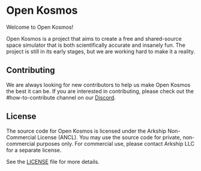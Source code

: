 # Open Kosmos
Welcome to Open Kosmos!

Open Kosmos is a project that aims to create a free and shared-source space simulator that is both scientifically accurate and insanely fun. The project is still in its early stages, but we are working hard to make it a reality.

## Contributing
We are always looking for new contributors to help us make Open Kosmos the best it can be. If you are interested in contributing, please check out the #how-to-contribute channel on our [Discord](https://discord.gg/cBZzzW9ezY).

## License
The source code for Open Kosmos is licensed under the Arkship Non-Commercial License (ANCL). You may use the source code for private, non-commercial purposes only. For commercial use, please contact Arkship LLC for a separate license.

See the [LICENSE](./LICENSE) file for more details.